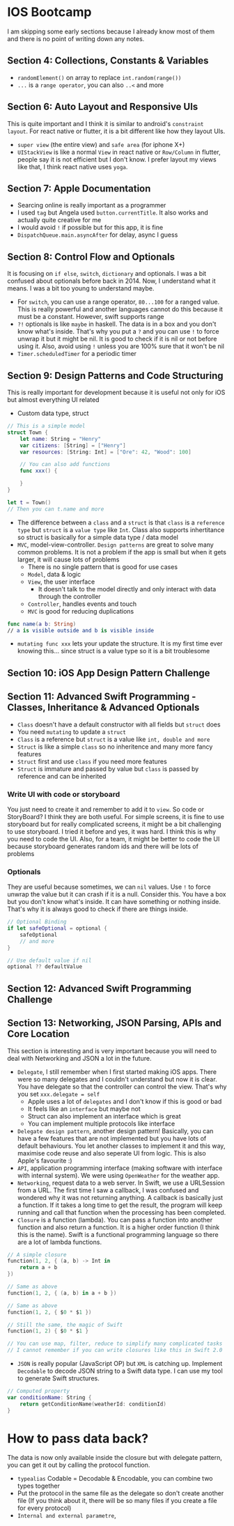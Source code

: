# IOS Bootcamp
I am skipping some early sections because I already know most of them and there is no point of writing down any notes.

## Section 4: Collections, Constants & Variables
- `randomElement()` on array to replace `int.random(range())`
- `...` is a `range operator`, you can also `..<` and more

## Section 6: Auto Layout and Responsive UIs
This is quite important and I think it is similar to android's `constraint layout`. For react native or flutter, it is a bit different like how they layout UIs. 
- `super view` (the entire view) and `safe area` (for iphone X+)
- `UIStackView` is like a normal `View` in react native or `Row/Column` in flutter, people say it is not efficient but I don't know. I prefer layout my views like that, I think react native uses `yoga`. 

## Section 7: Apple Documentation
- Searcing online is really important as a programmer
- I used `tag` but Angela used `button.currentTitle`. It also works and actually quite creative for me
- I would avoid `!` if possible but for this app, it is fine
- `DispatchQueue.main.asyncAfter` for delay, async I guess

## Section 8: Control Flow and Optionals
It is focusing on `if else`, `switch`, `dictionary` and optionals. I was a bit confused about optionals before back in 2014. Now, I understand what it means. I was a bit too young to understand maybe.
- For `switch`, you can use a range operator, `80...100` for a ranged value. This is really powerful and another languages cannot do this because it must be a constant. However, swift supports range
- `?!` optionals is like `maybe` in haskell. The data is in a box and you don't know what's inside. That's why you put a `?` and you can use `!` to force unwrap it but it might be nil. It is good to check if it is nil or not before using it. Also, avoid using `!` unless you are 100% sure that it won't be nil
- `Timer.scheduledTimer` for a periodic timer

## Section 9: Design Patterns and Code Structuring
This is really important for development because it is useful not only for iOS but almost everything UI related
- Custom data type, struct
~~~swift
// This is a simple model
struct Town {
    let name: String = "Henry"
    var citizens: [String] = ["Henry"]
    var resources: [String: Int] = ["Ore": 42, "Wood": 100]

    // You can also add functions
    func xxx() {

    }
}

let t = Town()
// Then you can t.name and more
~~~
- The difference between a `class` and a `struct` is that `class` is a `reference type` but `struct` is a `value type` like `Int`. Class also supports inhertitance so struct is basically for a simple data type / data model
- `MVC`, model-view-controller. `Design patterns` are great to solve many common problems. It is not a problem if the app is small but when it gets larger, it will cause lots of problems
    - There is no single pattern that is good for use cases
    - `Model`, data & logic
    - `View`, the user interface
        - It doesn't talk to the model directly and only interact with data through the controller
    - `Controller`, handles events and touch
    - `MVC` is good for reducing duplications
~~~swift
func name(a b: String)
// a is visible outside and b is visible inside
~~~
- `mutating func xxx` lets your update the structure. It is my first time ever knowing this... since struct is a value type so it is a bit troublesome 

## Section 10: iOS App Design Pattern Challenge

## Section 11: Advanced Swift Programming - Classes, Inheritance & Advanced Optionals
- `Class` doesn't have a default constructor with all fields but `struct` does
- You need `mutating` to update a `struct`
- `Class` is a reference but `struct` is a value like `int, double and more`
- `Struct` is like a simple `class` so no inheritence and many more fancy features
- `Struct` first and use `class` if you need more features
- `Struct` is immature and passed by value but `class` is passed by reference and can be inherited
### Write UI with code or storyboard
You just need to create it and remember to add it to `view`. So code or StoryBoard? I think they are both useful. For simple screens, it is fine to use storyboard but for really complicated screens, it might be a bit challenging to use storyboard. I tried it before and yes, it was hard. I think this is why you need to code the UI. Also, for a team, it might be better to code the UI because storyboard generates random ids and there will be lots of problems
### Optionals
They are useful because sometimes, we can `nil` values. Use `!` to force unwrap the value but it can crash if it is a null. Consider this. You have a box but you don't know what's inside. It can have something or nothing inside. That's why it is always good to check if there are things inside.
~~~swift
// Optional Binding
if let safeOptional = optional {
    safeOptional
    // and more
}

// Use default value if nil
optional ?? defaultValue
~~~

## Section 12: Advanced Swift Programming Challenge

## Section 13: Networking, JSON Parsing, APIs and Core Location
This section is interesting and is very important because you will need to deal with Networking and JSON a lot in the future.
- `Delegate`, I still remember when I first started making iOS apps. There were so many delegates and I couldn't understand but now it is clear. You have delegate so that the controller can control the view. That's why you set `xxx.delegate = self`
    - Apple uses a lot of `delegates` and I don't know if this is good or bad
    - It feels like an `interface` but maybe not
    - Struct can also implement an interface which is great
    - You can implement multiple protocols like interface
- `Delegate design pattern`, another design pattern! Basically, you can have a few features that are not implemented but you have lots of default behaviours. You let another classes to implement it and this way, maximise code reuse and also seperate UI from logic. This is also Apple's favourite :)
- `API`, application programming interface (making software with interface with internal system). We were using `OpenWeather` for the weather app. 
- `Networking`, request data to a web server. In Swift, we use a URLSession from a URL. The first time I saw a callback, I was confused and wondered why it was not returning anything. A callback is basically just a function. If it takes a long time to get the result, the program will keep running and call that function when the processing has been completed.
- `Closure` is a function (lambda). You can pass a function into another function and also return a function. It is a higher order function (I think this is the name). Swift is a functional programming language so there are a lot of lambda functions. 
~~~swift
// A simple closure
function(1, 2, { (a, b) -> Int in
    return a + b
})

// Same as above
function(1, 2, { (a, b) in a + b })

// Same as above
function(1, 2, { $0 * $1 })

// Still the same, the magic of Swift
function(1, 2) { $0 * $1 }

// You can use map, filter, reduce to simplify many complicated tasks
// I cannot remember if you can write closures like this in Swift 2.0
~~~
- `JSON` is really popular (JavaScript OP) but `XML` is catching up. Implement `Decodable` to decode JSON string to a Swift data type. I can use my tool to generate Swift structures. 
~~~swift
// Computed property
var conditionName: String {
    return getConditionName(weatherId: conditionId)
}
~~~
# How to pass data back?
The data is now only available inside the closure but with delegate pattern, you can get it out by calling the protocol function.
- `typealias` Codable = Decodable & Encodable, you can combine two types together
- Put the protocol in the same file as the delegate so don't create another file (If you think about it, there will be so many files if you create a file for every protocol)
- `Internal and external parametre`, 